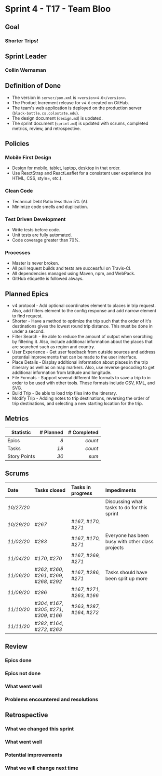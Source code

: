 # Sprint 4 - T17 - Team Bloo

## Goal
### Shorter Trips!
## Sprint Leader
### Collin Wernsman


## Definition of Done

* The version in `server/pom.xml` is `<version>4.0</version>`.
* The Product Increment release for `v4.0` created on GitHub.
* The team's web application is deployed on the production server (`black-bottle.cs.colostate.edu`).
* The design document (`design.md`) is updated.
* The sprint document (`sprint.md`) is updated with scrums, completed metrics, review, and retrospective.


## Policies

### Mobile First Design
* Design for mobile, tablet, laptop, desktop in that order.
* Use ReactStrap and ReactLeaflet for a consistent user experience (no HTML, CSS, style=, etc.).

### Clean Code
* Technical Debt Ratio less than 5% (A).
* Minimize code smells and duplication.

### Test Driven Development
* Write tests before code.
* Unit tests are fully automated.
* Code coverage greater than 70%.

### Processes
* Master is never broken. 
* All pull request builds and tests are successful on Travis-CI.
* All dependencies managed using Maven, npm, and WebPack.
* GitHub etiquette is followed always.


## Planned Epics
* v4 protocol - Add optional coordinates element to places in trip request. Also, add filters element to the config response and add narrow element to find request. 
* Shorter - Have a method to optimize the trip such that the order of it's destinations gives the lowest round trip distance. This must be done in under a second.
* Filter Search - Be able to reduce the amount of output when searching by filtering it. Also, include additional information about the places that are searched such as region and country.
* User Experience - Get user feedback from outside sources and address potential improvements that can be made to the user interface.
* Place Details - Display additional information about places in the trip itinerary as well as on map markers. Also, use reverse geocoding to get additional information from latitude and longitude.
* File Formats - Support several different file formats to save a trip to in order to be used with other tools. These formats include CSV, KML, and SVG.
* Build Trip - Be able to load trip files into the itinerary.
* Modify Trip - Adding notes to trip destinations, reversing the order of trip destinations, and selecting a new starting location for the trip.

## Metrics

| Statistic | # Planned | # Completed |
| --- | ---: | ---: |
| Epics | *8* | *count* |
| Tasks | *18* | *count* | 
| Story Points |  *30*  | *sum* | 


## Scrums

| Date | Tasks closed  | Tasks in progress | Impediments |
| :--- | :--- | :--- | :--- |
| *10/27/20* |  |  | Discussing what tasks to do for this sprint | 
| *10/29/20* | *#267* | *#167, #170, #271* |  | 
| *11/02/20* | *#283* | *#167, #170, #271* | Everyone has been busy with other class projects | 
| *11/04/20* | *#170, #270* | *#167, #269, #271* |  | 
| *11/06/20* | *#262, #260, #261, #269, #268, #292* | *#167, #286, #271* | Tasks should have been split up more | 
| *11/09/20* | *#286* | *#167, #271, #263, #166* |  | 
| *11/10/20* | *#304, #167, #305, #271, #309, #166* | *#263, #287, #164, #272* |  | 
| *11/11/20* | *#282, #164, #272, #263* |  |  | 


## Review

### Epics done  

### Epics not done 

### What went well

### Problems encountered and resolutions


## Retrospective

### What we changed this sprint

### What went well

### Potential improvements

### What we will change next time
